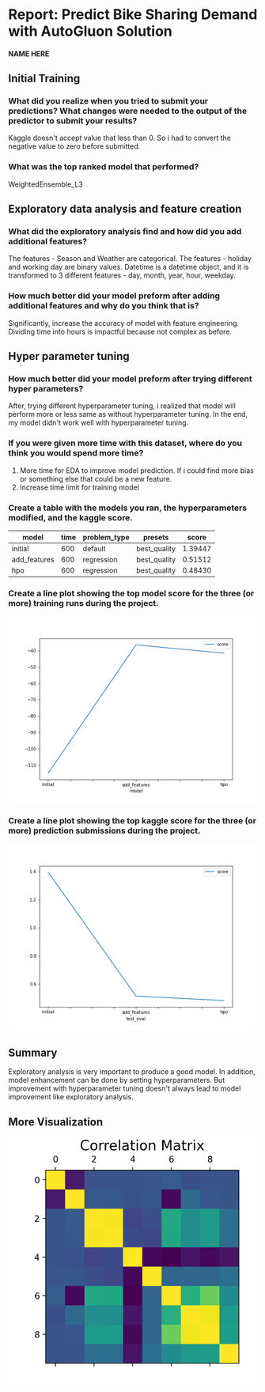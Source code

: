# Report: Predict Bike Sharing Demand with AutoGluon Solution
#### NAME HERE

## Initial Training
### What did you realize when you tried to submit your predictions? What changes were needed to the output of the predictor to submit your results?
Kaggle doesn't accept value that less than 0. So i had to convert the negative value to zero before submitted.

### What was the top ranked model that performed?
WeightedEnsemble_L3

## Exploratory data analysis and feature creation
### What did the exploratory analysis find and how did you add additional features?
The features - Season and Weather are categorical.
The features - holiday and working day are binary values.
Datetime is a datetime object, and it is transformed to 3 different features - day, month, year, hour, weekday.

### How much better did your model preform after adding additional features and why do you think that is?
Significantly, increase the accuracy of model with feature engineering. Dividing time into hours is impactful because not complex as before.

## Hyper parameter tuning
### How much better did your model preform after trying different hyper parameters?
After, trying different hyperparameter tuning, i realized that model will perform more or less same as without hyperparameter tuning. In the end, my model didn't work well with hyperparameter tuning. 

### If you were given more time with this dataset, where do you think you would spend more time?
1. More time for EDA to improve model prediction. If i could find more bias or something else that could be a new feature.
2. Increase time limit for training model

### Create a table with the models you ran, the hyperparameters modified, and the kaggle score.
|model|time|problem_type|presets|score|
|--|--|--|--|--|
|initial|600|default|best_quality|1.39447|
|add_features|600|regression|best_quality|0.51512|
|hpo|600|regression|best_quality|0.48430|

### Create a line plot showing the top model score for the three (or more) training runs during the project.

![model_train_score.png](model_train_score.png)

### Create a line plot showing the top kaggle score for the three (or more) prediction submissions during the project.

![model_test_score.png](model_test_score.png)

## Summary
Exploratory analysis is very important to produce a good model. In addition, model enhancement can be done by setting hyperparameters. But improvement with hyperparameter tuning doesn't always lead to model improvement like exploratory analysis.

## More Visualization
![correlation.png](correlation.png)